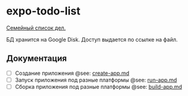 # expo-todo-list

[Семейный список дел.](https://github.com/ZVanoZ/expo-todo-list.git)

БД хранится на Google Disk. Доступ выдается по ссылке на файл.

## Документация

* [ ] Создание приложения @see: [create-app.md](docs-create-app.md)
* [ ] Запуск приложения под разные платформы @see: [run-app.md](docs-run-app.md)
* [ ] Сборка приложения под разные платформы @see: [build-app.md](docs-build-app.md)  